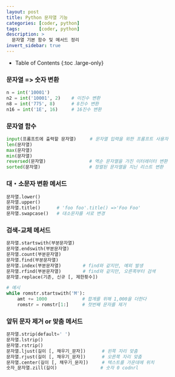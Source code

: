 ```yaml
---
layout: post
title: Python 문자열 기능
categories: [coder, python]
tags:       [coder, python]
description: >
  문자열 기본 함수 및 메서드 정리
invert_sidebar: true
---
```

- Table of Contents
{:toc .large-only}

### 문자열 => 숫자 변환
```Python
n = int('10001')
n2 = int('10001', 2)    # 이진수 변환
n8 = int('775', 8)      # 8진수 변환
n16 = int('1E', 16)     # 16진수 변환
```

### 문자열 함수
```Python
input(프롬프트에 출력할 문자열)     # 문자열 입력을 위한 프롬프트 사용자
len(문자열)
max(문자열)
min(문자열)
reversed(문자열)                # 역순 문자열을 가진 이터레이터 변환
sorted(문자열)                  # 정렬된 문자열을 지닌 리스트 변환
```

### 대・소문자 변환 메서드
```python
문자열.lower()
문자열.upper()
문자열.title()      # 'foo foo'.title() =>'Foo Foo'
문자열.swapcase()   # 대소문자를 서로 변경
```

### 검색-교체 메서드
```python
문자열.startswith(부분문자열)
문자열.endswith(부분문자열)
문자열.count(부분문자열)
문자열.find(부분문자열)
문자열.index(부분문자열)        # find와 같지만, 예외 발생
문자열.rfind(부분문자열)        # find와 같지만, 오른쪽부터 검색
문자열.replace(기존, 신규 [, 제한횟수])

# 예시
while romstr.startswith('M'):
    amt += 1000             # 합계를 위해 1,000을 더한다
    romstr = romstr[1:]     # 첫번째 문자를 제거
```

### 앞뒤 문자 제거 or 맞춤 메서드
```python
문자열.strip(default=' ')
문자열.lstrip()
문자열.rstrip()
문자열.ljust(길이 [, 채우기_문자])      # 왼쪽 자리 맞춤
문자열.rjust(길이 [, 채우기_문자])      # 오른쪽 자리 맞춤
문자열.center(길이 [, 채우기_문자])     # 텍스트를 가운데에 위치
숫자_문자열.zill(길이)                # 숫자 0 codnrl
```